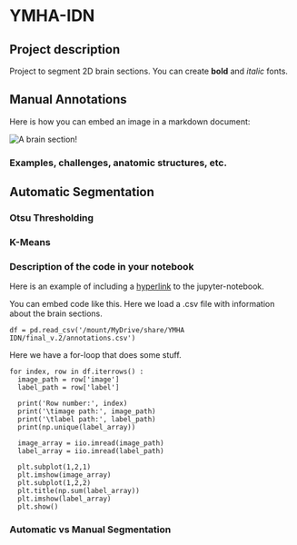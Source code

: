 # YMHA-IDN

## Project description
Project to segment 2D brain sections. You can create **bold** and *italic* fonts.


## Manual Annotations

Here is how you can embed an image in a markdown document:

![A brain section!](https://github.com/tfunck/YMHA-IDN/blob/main/images/example.png)


### Examples, challenges, anatomic structures, etc.

## Automatic Segmentation

### Otsu Thresholding

### K-Means

### Description of the code in your notebook

Here is an example of including a [hyperlink](https://github.com/tfunck/YMHA-IDN/blob/main/Automatic_Brain_Section_Segmentation.ipynb) to the jupyter-notebook.

You can embed code like this.
Here we load a .csv file with information about the brain sections.
```
df = pd.read_csv('/mount/MyDrive/share/YMHA IDN/final_v.2/annotations.csv')
```


Here we have a for-loop that does some stuff.
```
for index, row in df.iterrows() :
  image_path = row['image']
  label_path = row['label']

  print('Row number:', index)
  print('\timage path:', image_path)
  print('\tlabel path:', label_path)
  print(np.unique(label_array))

  image_array = iio.imread(image_path)
  label_array = iio.imread(label_path)

  plt.subplot(1,2,1)
  plt.imshow(image_array)
  plt.subplot(1,2,2)
  plt.title(np.sum(label_array))
  plt.imshow(label_array)
  plt.show()
```


### Automatic vs Manual Segmentation

